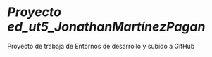 # **_Proyecto ed_ut5_JonathanMartínezPagan_**

Proyecto de trabaja de Entornos de desarrollo y subido a GitHub
